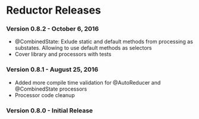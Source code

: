 # Reductor Releases #

### Version 0.8.2 - October 6, 2016
  - @CombinedState: Exlude static and default methods from processing as substates. 
  Allowing to use default methods as selectors 
  - Cover library and processors with tests

### Version 0.8.1 - August 25, 2016
  - Added more compile time validation for @AutoReducer and @CombinedState processors
  - Processor code cleanup

### Version 0.8.0 - Initial Release